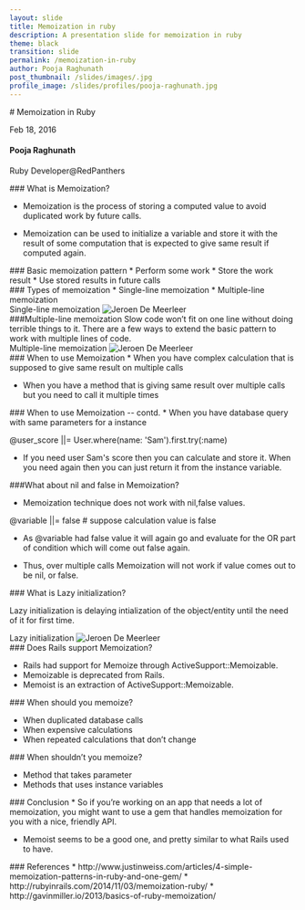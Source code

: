 ```yaml
---
layout: slide
title: Memoization in ruby
description: A presentation slide for memoization in ruby
theme: black
transition: slide
permalink: /memoization-in-ruby
author: Pooja Raghunath
post_thumbnail: /slides/images/.jpg 
profile_image: /slides/profiles/pooja-raghunath.jpg
---
```

<section data-markdown>
# Memoization in Ruby

Feb 18, 2016
</section>

<section>
  <h4>Pooja Raghunath</h4>
  <p>
    Ruby Developer@RedPanthers
  </p>
</section>

<section data-markdown>
### What is Memoization?

* Memoization is the process of storing a computed value to avoid duplicated work by future calls.

* Memoization can be used to initialize a variable and store it with the result of some computation that is expected to give same result if computed again. 

</section>
<section data-markdown>
### Basic memoization pattern
* Perform some work
* Store the work result
* Use stored results in future calls

</section>


<section data-markdown>
### Types of memoization
* Single-line memoization
* Multiple-line memoization

</section>



<section>
Single-line memoization
<img alt="Jeroen De Meerleer" src="/slides/images/mem01.png">
</section>

<section data-markdown>
###Multiple-line memoization
Slow code won’t fit on one line without doing terrible things to it. There are a few ways to extend the basic pattern to work with multiple lines of code.

</section>

<section>
Multiple-line memoization

<img alt="Jeroen De Meerleer" src="/slides/images/memo11.png">
</section>




<section data-markdown>
### When to use Memoization
* When you have complex calculation that is supposed to give same result on multiple calls

* When you have a method that is giving same result over multiple calls but you need to call it multiple times

</section>

<section data-markdown>
### When to use Memoization -- contd.
* When you have database query with same parameters for a instance

  @user_score ||= User.where(name: 'Sam').first.try(:name)


* If you need user Sam's score then you can calculate and store it. When you need again then you can just return it from the instance variable.

</section>

<section data-markdown>
###What about nil and false in Memoization?

* Memoization technique  does not work with nil,false values.

@variable ||= false # suppose calculation value is false  

* As @variable had false value it will again go and evaluate for the OR part of condition which will come out false again.

* Thus, over multiple calls Memoization will not work if value comes out to be nil, or false.

</section>

<section data-markdown>
### What is Lazy initialization?

Lazy initialization is delaying intialization of the object/entity until the need of it for first time.

</section>

<section>
 Lazy initialization 
<img alt="Jeroen De Meerleer" src="/slides/images/lazy1.png">


</section>

<section data-markdown>
### Does Rails support Memoization?

* Rails had support for Memoize through ActiveSupport::Memoizable. 
* Memoizable is deprecated from Rails.
* Memoist is an extraction of ActiveSupport::Memoizable.

</section>

<section data-markdown>
### When should you memoize?

* When  duplicated database calls 
* When  expensive calculations
* When  repeated calculations that don’t change


</section>
<section data-markdown>
### When shouldn’t you memoize?

* Method that takes parameter
* Methods that uses instance variables

</section>

<section data-markdown>
### Conclusion
* So if you’re working on an app that needs a lot of memoization, you might want to use a gem that handles memoization for you with a nice, friendly API.

* Memoist seems to be a good one, and pretty similar to what Rails used to have.

</section>

<section data-markdown>
### References
* http://www.justinweiss.com/articles/4-simple-memoization-patterns-in-ruby-and-one-gem/
* http://rubyinrails.com/2014/11/03/memoization-ruby/
* http://gavinmiller.io/2013/basics-of-ruby-memoization/

</section>

